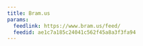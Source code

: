 ```yaml
---
title: Bram.us
params:
  feedlink: https://www.bram.us/feed/
  feedid: ae1c7a185c24041c562f45a8a3f3fa94
---
```

